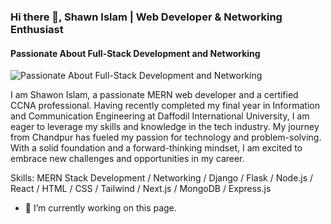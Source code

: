 ### Hi there 👋, Shawn Islam | Web Developer & Networking Enthusiast
#### Passionate About Full-Stack Development and Networking
![Passionate About Full-Stack Development and Networking](https://www.google.com/imgres?q=shawn%20islam%20github%20profile&imgurl=https%3A%2F%2Fmedia.licdn.com%2Fdms%2Fimage%2FD5616AQFt9Al1-F6RtQ%2Fprofile-displaybackgroundimage-shrink_200_800%2F0%2F1714727851806%3Fe%3D2147483647%26v%3Dbeta%26t%3DP0btB257VzBD9FQ-5MCByrLh7GiWrs3Musum8ESyJI8&imgrefurl=https%3A%2F%2Fbd.linkedin.com%2Fin%2Fshawn-islam-ice&docid=duWrIacBJqVdYM&tbnid=FBOAWKH5IJoUKM&vet=12ahUKEwjVtqH074iHAxV6wjgGHY1NDhcQM3oECBYQAA..i&w=800&h=200&hcb=2&ved=2ahUKEwjVtqH074iHAxV6wjgGHY1NDhcQM3oECBYQAA)

I am Shawon Islam, a passionate MERN web developer and a certified CCNA professional. Having recently completed my final year in Information and Communication Engineering at Daffodil International University, I am eager to leverage my skills and knowledge in the tech industry. My journey from Chandpur has fueled my passion for technology and problem-solving. With a solid foundation and a forward-thinking mindset, I am excited to embrace new challenges and opportunities in my career.

Skills: MERN Stack Development / Networking / Django / Flask / Node.js / React / HTML / CSS / Tailwind / Next.js / MongoDB / Express.js

- 🔭 I’m currently working on this page. 




